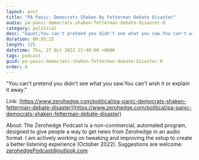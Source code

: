 ```yaml
---
layout: post
title: "PA Panic: Democrats Shaken By Fetterman Debate Disaster"
audio: pa-panic-democrats-shaken-fetterman-debate-disaster-0
category: political
desc: "&quot;You can't pretend you didn't see what you saw.You can't wish it or explain it away.&quot;"
duration: 00:05:25
length: 325
datetime: Thu, 27 Oct 2022 21:40:00 +0000
tags: podcast
guid: pa-panic-democrats-shaken-fetterman-debate-disaster-0
order: 0
---
```

&quot;You can't pretend you didn't see what you saw.You can't wish it or explain it away.&quot;

Link: [https://www.zerohedge.com/political/pa-panic-democrats-shaken-fetterman-debate-disaster](https://www.zerohedge.com/political/pa-panic-democrats-shaken-fetterman-debate-disaster)

About: The Zerohedge Podcast is a non-commercial, automated program, designed to give people a way to get news from Zerohedge in an audio format.  I am actively working on tweaking and improving the setup to create a better listening experience (October 2022).  Suggestions are welcome: [zerohedgePodcast@outlook.com](mailto:zerohedgePodcast@outlook.com)